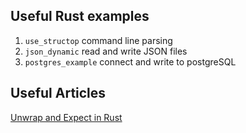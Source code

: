 ## Useful Rust examples

1. `use_structop`  command line parsing
2. `json_dynamic`  read and write JSON files
3. `postgres_example` connect and write to postgreSQL 

## Useful Articles

[Unwrap and Expect in Rust](https://jakedawkins.com/2020-04-16-unwrap-expect-rust/)